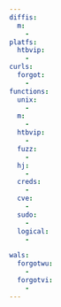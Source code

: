 ```yaml
---
diffis:
  m:
    -
platfs:
  htbvip:
    -
curls:
  forgot:
    -
functions:
  unix:
    -
  m:
    -
  htbvip:
    -
  fuzz:
    -
  hj:
    -
  creds:
    -
  cve:
    -
  sudo:
    -
  logical:
    -

wals:
  forgotwu:
    -
  forgotvi:
    -
---
```

